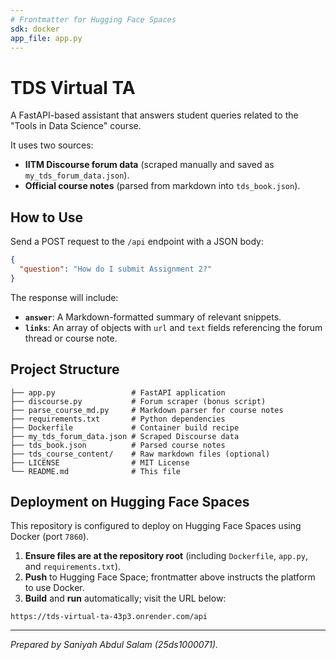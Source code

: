 ```yaml
---
# Frontmatter for Hugging Face Spaces
sdk: docker
app_file: app.py
---
```


# TDS Virtual TA

A FastAPI-based assistant that answers student queries related to the "Tools in Data Science" course.

It uses two sources:
- **IITM Discourse forum data** (scraped manually and saved as `my_tds_forum_data.json`).
- **Official course notes** (parsed from markdown into `tds_book.json`).

## How to Use

Send a POST request to the `/api` endpoint with a JSON body:

```json
{
  "question": "How do I submit Assignment 2?"
}
```

The response will include:
- **`answer`**: A Markdown-formatted summary of relevant snippets.
- **`links`**: An array of objects with `url` and `text` fields referencing the forum thread or course note.

## Project Structure

```
├── app.py                 # FastAPI application
├── discourse.py           # Forum scraper (bonus script)
├── parse_course_md.py     # Markdown parser for course notes
├── requirements.txt       # Python dependencies
├── Dockerfile             # Container build recipe
├── my_tds_forum_data.json # Scraped Discourse data
├── tds_book.json          # Parsed course notes
├── tds_course_content/    # Raw markdown files (optional)
├── LICENSE                # MIT License
└── README.md              # This file
```

## Deployment on Hugging Face Spaces

This repository is configured to deploy on Hugging Face Spaces using Docker (port `7860`).

1. **Ensure files are at the repository root** (including `Dockerfile`, `app.py`, and `requirements.txt`).
2. **Push** to Hugging Face Space; frontmatter above instructs the platform to use Docker.
3. **Build** and **run** automatically; visit the URL below:

```
https://tds-virtual-ta-43p3.onrender.com/api
```

---

*Prepared by Saniyah Abdul Salam (25ds1000071).*
